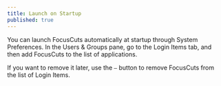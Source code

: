 ```yaml
---
title: Launch on Startup
published: true
---
```

You can launch FocusCuts automatically at startup through System Preferences. In the Users & Groups pane, go to the Login Items tab, and then add FocusCuts to the list of applications. 

<div class="docs-image">
<object type="image/svg+xml" data="/assets/auto/start-at-login.svg"></object>
</div>

If you want to remove it later, use the `—` button to remove FocusCuts from the list of Login Items.